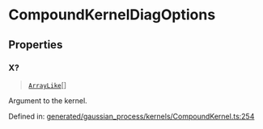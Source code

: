 # CompoundKernelDiagOptions

## Properties

### X?

> [`ArrayLike`](../types/ArrayLike.md)[]

Argument to the kernel.

Defined in:  [generated/gaussian\_process/kernels/CompoundKernel.ts:254](https://github.com/transitive-bullshit/scikit-learn-ts/blob/92ab806/packages/sklearn/src/generated/gaussian_process/kernels/CompoundKernel.ts#L254)
